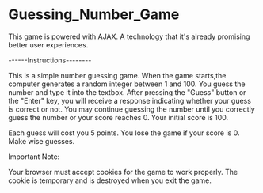 # Guessing_Number_Game
This game is powered with AJAX. A technology that it's already promising better user experiences.

------Instructions-------- 

This is a simple number guessing game. When the game starts,the computer generates a random integer between 1 and 100.
You guess the number and type it into the textbox. After pressing the "Guess" button or the "Enter" key, you will receive 
a response indicating whether your guess is correct or not. You may continue guessing the number until you correctly guess 
the number or your score reaches 0. Your initial score is 100.

Each guess will cost you 5 points. You lose the game if your score is 0. Make wise guesses.

Important Note:

Your browser must accept cookies for the game to work properly. The cookie is temporary and is destroyed when you exit the game.
